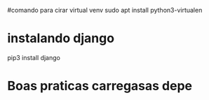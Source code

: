 #comando para cirar virtual venv
sudo apt install python3-virtualen

# instalando django
pip3 install django

# Boas praticas carregasas depe